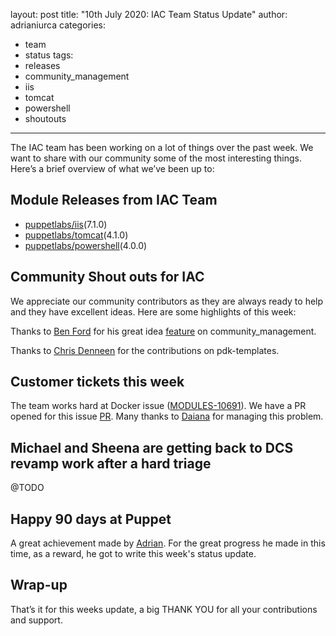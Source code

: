 layout: post
title: "10th July 2020: IAC Team Status Update"
author: adrianiurca
categories:

- team
- status
tags:
- releases
- community_management
- iis
- tomcat
- powershell
- shoutouts

---

The IAC team has been working on a lot of things over the past week.
We want to share with our community some of the most interesting things.
Here’s a brief overview of what we’ve been up to:

## Module Releases from IAC Team

- [puppetlabs/iis](https://github.com/puppetlabs/puppetlabs-iis)(7.1.0)
- [puppetlabs/tomcat](https://github.com/puppetlabs/puppetlabs-tomcat)(4.1.0)
- [puppetlabs/powershell](https://github.com/puppetlabs/puppetlabs-powershell)(4.0.0)

## Community Shout outs for IAC

We appreciate our community contributors as they are always ready to help and they have excellent ideas. Here are some highlights of this week:

Thanks to [Ben Ford](https://github.com/binford2k) for his great idea [feature](https://github.com/puppetlabs/community_management/pull/39) on community_management.

Thanks to [Chris Denneen](https://github.com/cdenneen) for the contributions on pdk-templates.

## Customer tickets this week

The team works hard at Docker issue ([MODULES-10691](https://tickets.puppetlabs.com/browse/MODULES-10691)).
We have a PR opened for this issue [PR](https://github.com/puppetlabs/puppetlabs-docker/pull/632).
Many thanks to [Daiana](https://github.com/daianamezdrea) for managing this problem.

## Michael and Sheena are getting back to DCS revamp work after a hard triage

@TODO

## Happy 90 days at Puppet

A great achievement made by [Adrian](https://github.com/adrianiurca).
For the great progress he made in this time, as a reward, he got to write this week's status update.

## Wrap-up

That’s it for this weeks update, a big THANK YOU for all your contributions and support.
